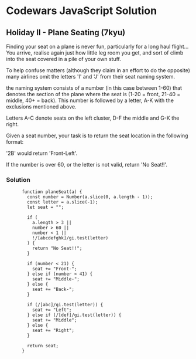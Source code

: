 # Codewars JavaScript Solution

## Holiday II - Plane Seating (7kyu)

Finding your seat on a plane is never fun, particularly for a long haul flight... You arrive, realise again just how little leg room you get, and sort of climb into the seat covered in a pile of your own stuff.

To help confuse matters (although they claim in an effort to do the opposite) many airlines omit the letters 'I' and 'J' from their seat naming system.

the naming system consists of a number (in this case between 1-60) that denotes the section of the plane where the seat is (1-20 = front, 21-40 = middle, 40+ = back). This number is followed by a letter, A-K with the exclusions mentioned above.

Letters A-C denote seats on the left cluster, D-F the middle and G-K the right.

Given a seat number, your task is to return the seat location in the following format:

'2B' would return 'Front-Left'.

If the number is over 60, or the letter is not valid, return 'No Seat!!'.

### Solution

```
      function planeSeat(a) {
        const number = Number(a.slice(0, a.length - 1));
        const letter = a.slice(-1);
        let seat = "";

        if (
          a.length > 3 ||
          number > 60 ||
          number < 1 ||
          !/[abcdefghk]/gi.test(letter)
        ) {
          return "No Seat!!";
        }

        if (number < 21) {
          seat += "Front-";
        } else if (number < 41) {
          seat += "Middle-";
        } else {
          seat += "Back-";
        }

        if (/[abc]/gi.test(letter)) {
          seat += "Left";
        } else if (/[def]/gi.test(letter)) {
          seat += "Middle";
        } else {
          seat += "Right";
        }

        return seat;
      }
```
